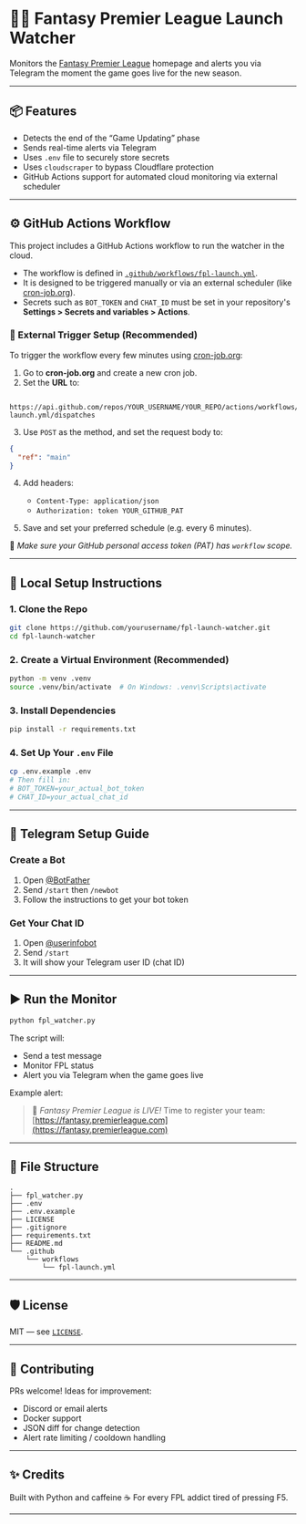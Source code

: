 # 🕵️‍♂️ Fantasy Premier League Launch Watcher

Monitors the [Fantasy Premier League](https://fantasy.premierleague.com) homepage and alerts you via Telegram the moment the game goes live for the new season.

---

## 📦 Features

- Detects the end of the “Game Updating” phase
- Sends real-time alerts via Telegram
- Uses `.env` file to securely store secrets
- Uses `cloudscraper` to bypass Cloudflare protection
- GitHub Actions support for automated cloud monitoring via external scheduler

---

## ⚙️ GitHub Actions Workflow

This project includes a GitHub Actions workflow to run the watcher in the cloud.

- The workflow is defined in [`.github/workflows/fpl-launch.yml`](.github/workflows/fpl-launch.yml).
- It is designed to be triggered manually or via an external scheduler (like [cron-job.org](https://cron-job.org)).
- Secrets such as `BOT_TOKEN` and `CHAT_ID` must be set in your repository's **Settings > Secrets and variables > Actions**.

### 🔁 External Trigger Setup (Recommended)

To trigger the workflow every few minutes using [cron-job.org](https://cron-job.org):

1. Go to **cron-job.org** and create a new cron job.
2. Set the **URL** to:
```

https://api.github.com/repos/YOUR_USERNAME/YOUR_REPO/actions/workflows/fpl-launch.yml/dispatches

````
3. Use `POST` as the method, and set the request body to:
```json
{
  "ref": "main"
}
````

4. Add headers:

   * `Content-Type: application/json`
   * `Authorization: token YOUR_GITHUB_PAT`

5. Save and set your preferred schedule (e.g. every 6 minutes).

📌 *Make sure your GitHub personal access token (PAT) has `workflow` scope.*

---

## 🚀 Local Setup Instructions

### 1. Clone the Repo

```bash
git clone https://github.com/yourusername/fpl-launch-watcher.git
cd fpl-launch-watcher
```

### 2. Create a Virtual Environment (Recommended)

```bash
python -m venv .venv
source .venv/bin/activate  # On Windows: .venv\Scripts\activate
```

### 3. Install Dependencies

```bash
pip install -r requirements.txt
```

### 4. Set Up Your `.env` File

```bash
cp .env.example .env
# Then fill in:
# BOT_TOKEN=your_actual_bot_token
# CHAT_ID=your_actual_chat_id
```

---

## 💬 Telegram Setup Guide

### Create a Bot

1. Open [@BotFather](https://t.me/BotFather)
2. Send `/start` then `/newbot`
3. Follow the instructions to get your bot token

### Get Your Chat ID

1. Open [@userinfobot](https://t.me/userinfobot)
2. Send `/start`
3. It will show your Telegram user ID (chat ID)

---

## ▶️ Run the Monitor

```bash
python fpl_watcher.py
```

The script will:

* Send a test message
* Monitor FPL status
* Alert you via Telegram when the game goes live

Example alert:

> 🎉 *Fantasy Premier League is LIVE!* Time to register your team: [https://fantasy.premierleague.com](https://fantasy.premierleague.com)

---

## 📂 File Structure

```
.
├── fpl_watcher.py
├── .env
├── .env.example
├── LICENSE
├── .gitignore
├── requirements.txt
├── README.md
└── .github
    └── workflows
        └── fpl-launch.yml
```

---

## 🛡 License

MIT — see [`LICENSE`](LICENSE).

---

## 🤝 Contributing

PRs welcome! Ideas for improvement:

* Discord or email alerts
* Docker support
* JSON diff for change detection
* Alert rate limiting / cooldown handling

---

## ✨ Credits

Built with Python and caffeine ☕
For every FPL addict tired of pressing F5.

---
